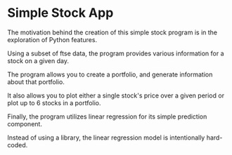 # Simple Stock App

The motivation behind the creation of this simple stock program is in the exploration of Python features.

Using a subset of ftse data, the program provides various information for a stock on a given day.

The program allows you to create a portfolio, and generate information about that portfolio.

It also allows you to plot either a single stock's price over a given period or plot up to 6 stocks in a portfolio.

Finally, the program utilizes linear regression for its simple prediction component. 

Instead of using a library, the linear regression model is intentionally hard-coded.

